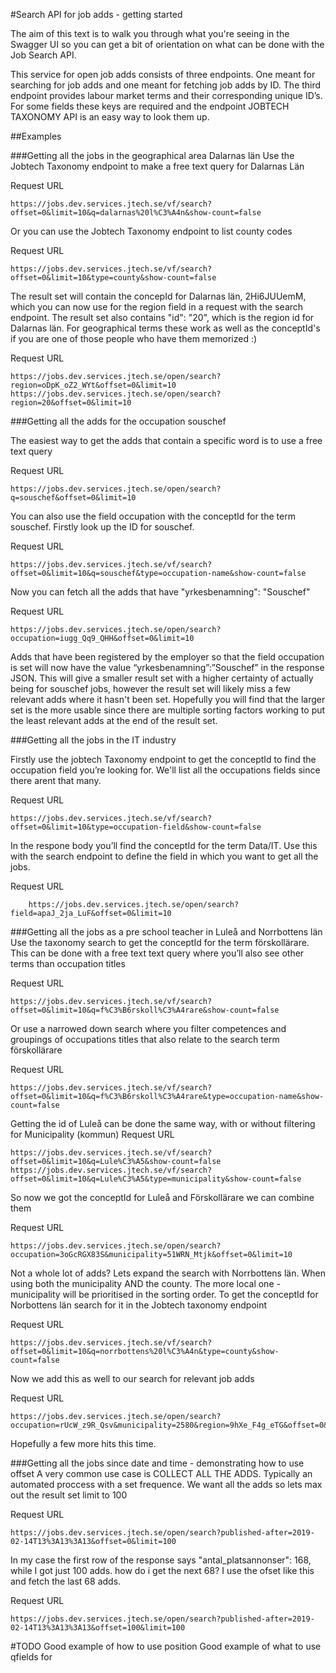 #Search API for job adds - getting started

The aim of this text is to walk you through what you're seeing in the Swagger UI so you can get a bit of orientation on what can be done with the Job Search API. 

This service for open job adds consists of three endpoints. One meant for searching for job adds and one meant for fetching job adds by ID. The third endpoint provides labour market terms and their corresponding unique ID’s. For some fields these keys are required and the endpoint JOBTECH TAXONOMY API is an easy way to look them up.

##Examples 

###Getting all the jobs in the geographical area Dalarnas län
Use the Jobtech Taxonomy endpoint to make a free text query for Dalarnas Län

Request URL

	https://jobs.dev.services.jtech.se/vf/search?offset=0&limit=10&q=dalarnas%20l%C3%A4n&show-count=false


Or you can use the Jobtech Taxonomy endpoint to list county codes

Request URL

	https://jobs.dev.services.jtech.se/vf/search?offset=0&limit=10&type=county&show-count=false

The result set will contain the concepId for Dalarnas län, 2Hi6JUUemM, which you can now use for the region field in a request with the search endpoint. The result set also contains "id": "20", which is the region id for Dalarnas län. For geographical terms these work as well as the conceptId's if you are one of those people who have them memorized :)

Request URL 	

	https://jobs.dev.services.jtech.se/open/search?region=oDpK_oZ2_WYt&offset=0&limit=10
	https://jobs.dev.services.jtech.se/open/search?region=20&offset=0&limit=10




###Getting all the adds for the occupation souschef

The easiest way to get the adds that contain a specific word is to use a free text query 

Request URL

	https://jobs.dev.services.jtech.se/open/search?q=souschef&offset=0&limit=10

You can also use the field occupation with the conceptId for the term souschef. Firstly look up the ID for souschef.  

Request URL

	https://jobs.dev.services.jtech.se/vf/search?offset=0&limit=10&q=souschef&type=occupation-name&show-count=false

Now you can fetch all the adds that have "yrkesbenamning": "Souschef" 

Request URL

	https://jobs.dev.services.jtech.se/open/search?occupation=iugg_Qq9_QHH&offset=0&limit=10

Adds that have been registered by the employer so that the field occupation is set will now have the value “yrkesbenamning”:”Souschef” in the response JSON. This will give a smaller result set with a higher certainty of actually being for souschef jobs, however the result set will likely miss a few relevant adds where it hasn't been set. Hopefully you will find that the larger set is the more usable since there are multiple sorting factors working to put the least relevant adds at the end of the result set.



###Getting all the jobs in the IT industry 

Firstly use the jobtech Taxonomy endpoint to get the conceptId to find the occupation field you’re looking for. We'll list all the occupations fields since there arent that many.

Request URL

	https://jobs.dev.services.jtech.se/vf/search?offset=0&limit=10&type=occupation-field&show-count=false
	
	
In the respone body you’ll find the conceptId for the term Data/IT. Use this with the search endpoint to define the field in which you want to get all the jobs.

Request URL

		https://jobs.dev.services.jtech.se/open/search?field=apaJ_2ja_LuF&offset=0&limit=10

###Getting all the jobs as a pre school teacher in Luleå and Norrbottens län
Use the taxonomy search to get the conceptId for the term förskollärare. This can be done with a free text text query where you’ll also see other terms than occupation titles

Request URL

	https://jobs.dev.services.jtech.se/vf/search?offset=0&limit=10&q=f%C3%B6rskoll%C3%A4rare&show-count=false

Or use a narrowed down search where you filter competences and groupings of occupations titles that also relate to the search term förskollärare

Request URL
	
	https://jobs.dev.services.jtech.se/vf/search?offset=0&limit=10&q=f%C3%B6rskoll%C3%A4rare&type=occupation-name&show-count=false

Getting the id of Luleå can be done the same way, with or without filtering for Municipality (kommun)
Request URL

	https://jobs.dev.services.jtech.se/vf/search?offset=0&limit=10&q=Lule%C3%A5&show-count=false
	https://jobs.dev.services.jtech.se/vf/search?offset=0&limit=10&q=Lule%C3%A5&type=municipality&show-count=false


So now we got the conceptId for Luleå and Förskollärare we can combine them

Request URL

	https://jobs.dev.services.jtech.se/open/search?occupation=3oGcRGX83S&municipality=51WRN_Mtjk&offset=0&limit=10

Not a whole lot of adds? Lets expand the search with Norrbottens län. When using both the municipality AND the county. The more local one - municipality will be prioritised in the sorting order.
To get the conceptId for Norbottens län search for it in the Jobtech taxonomy endpoint

Request URL

	https://jobs.dev.services.jtech.se/vf/search?offset=0&limit=10&q=norrbottens%20l%C3%A4n&type=county&show-count=false

Now we add this as well to our search for relevant job adds

Request URL

	https://jobs.dev.services.jtech.se/open/search?occupation=rUcW_z9R_Qsv&municipality=2580&region=9hXe_F4g_eTG&offset=0&limit=10

Hopefully a few more hits this time. 

###Getting all the jobs since date and time - demonstrating how to use offset
A very common use case is COLLECT ALL THE ADDS. Typically an automated proccess with a set frequence. We want all the adds so lets max out the result set limit to 100

Request URL

	https://jobs.dev.services.jtech.se/open/search?published-after=2019-02-14T13%3A13%3A13&offset=0&limit=100
	
In my case the first row of the response says "antal_platsannonser": 168, while I got just 100 adds.
how do i get the next 68? I use the ofset like this and fetch the last 68 adds.

Request URL 

	https://jobs.dev.services.jtech.se/open/search?published-after=2019-02-14T13%3A13%3A13&offset=100&limit=100


#TODO 
Good example of how to use position
Good example of what to use qfields for	

	
	
